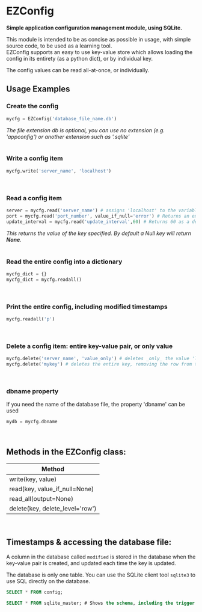 # EZConfig
**Simple application configuration management module, using SQLite.**

This module is intended to be as concise as possible in usage, with simple source code, to be used as a learning tool.<br>
EZConfig supports an easy to use key-value store which allows loading the config in its entirety (as a python dict), or by individual key. 

The config values can be read all-at-once, or individually.  

## Usage Examples

### Create the config
```python
mycfg = EZConfig('database_file_name.db')
```
_The file extension db is optional, you can use no extension (e.g. 'appconfig') or another extension such as '.sqlite'_<br>
<br>

### Write a config item
```python
mycfg.write('server_name', 'localhost')
```
<br>

### Read a config item
```python
server = mycfg.read('server_name') # assigns 'localhost' to the variable
port = mycfg.read('port_number', value_if_null='error') # Returns an exception if the key is missing or the value is null.
update_interval = mycfg.read('update_interval',60) # Returns 60 as a default interval if none exists
```
_This returns the value of the key specified. By default a Null key will return **None**._<br>
<br>

### Read the entire config into a dictionary
```python
mycfg_dict = {}
mycfg_dict = mycfg.readall()
```
<br>

### Print the entire config, including modified timestamps
```python
mycfg.readall('p') 
```
<br>

### Delete a config item: entire key-value pair, or only value
```python
mycfg.delete('server_name', 'value_only') # deletes _only_ the value 'localhost' and sets the value of the key 'server_name' to Null
mycfg.delete('mykey') # deletes the entire key, removing the row from the database entirely
```
<br>

### dbname property
If you need the name of the database file, the property 'dbname' can be used
```python
mydb = mycfg.dbname
```
<br>

## Methods in the EZConfig class:

| Method                |
|-----------------------|
| write(key, value)     |
| read(key, value_if_null=None)      |
| read_all(output=None)  |
|delete(key, delete_level='row')|
<br>

## Timestamps & accessing the database file:
A column in the database called `modified` is stored in the database when the key-value pair is created, and updated each time the key is updated.

The database is only one table.  You can use the SQLite client tool `sqlite3` to use SQL directly on the database.
```sql
SELECT * FROM config;

SELECT * FROM sqlite_master; # Shows the schema, including the trigger to update the 'modified' timestamp.
```

